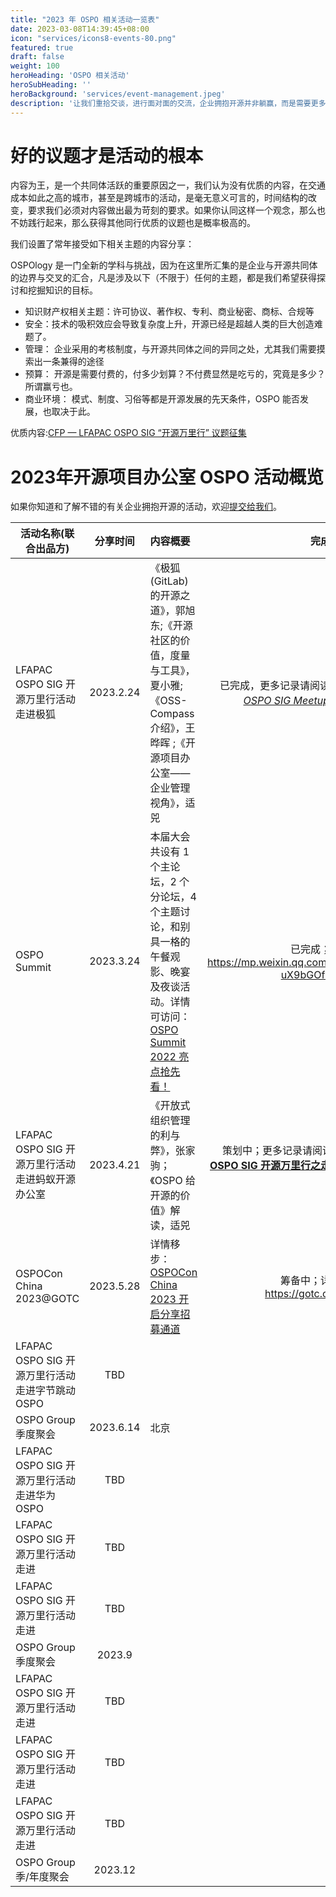 ```yaml
---
title: "2023 年 OSPO 相关活动一览表"
date: 2023-03-08T14:39:45+08:00
icon: "services/icons8-events-80.png"
featured: true
draft: false
weight: 100
heroHeading: 'OSPO 相关活动'
heroSubHeading: ''
heroBackground: 'services/event-management.jpeg'
description: '让我们重拾交谈，进行面对面的交流，企业拥抱开源并非躺赢，而是需要更多的知识、沟通和决策、行动方才有可能以极微小的概率成功。'
---
```


# 好的议题才是活动的根本

内容为王，是一个共同体活跃的重要原因之一，我们认为没有优质的内容，在交通成本如此之高的城市，甚至是跨城市的活动，是毫无意义可言的，时间结构的改变，要求我们必须对内容做出最为苛刻的要求。如果你认同这样一个观念，那么也不妨践行起来，那么获得其他同行优质的议题也是概率极高的。

我们设置了常年接受如下相关主题的内容分享：

OSPOlogy 是一门全新的学科与挑战，因为在这里所汇集的是企业与开源共同体的边界与交叉的汇合，凡是涉及以下（不限于）任何的主题，都是我们希望获得探讨和挖掘知识的目标。
* 知识财产权相关主题：许可协议、著作权、专利、商业秘密、商标、合规等
* 安全：技术的吸积效应会导致复杂度上升，开源已经是超越人类的巨大创造难题了。
* 管理： 企业采用的考核制度，与开源共同体之间的异同之处，尤其我们需要摸索出一条兼得的途径
* 预算： 开源是需要付费的，付多少划算？不付费显然是吃亏的，究竟是多少？所谓赢亏也。
* 商业环境： 模式、制度、习俗等都是开源发展的先天条件，OSPO 能否发展，也取决于此。

优质内容:[CFP — LFAPAC OSPO SIG  “开源万里行” 议题征集](https://docs.qq.com/form/page/DUEdqYllSa0VaV1dj)

# 2023年开源项目办公室 OSPO 活动概览

如果你知道和了解不错的有关企业拥抱开源的活动，欢迎[提交给我们](https://github.com/ospocommunity/website/issues/new/choose)。

|活动名称(联合出品方)	|分享时间	|内容概要|完成状态及回顾
|--------------|:-------------:|:------------|------------:|
|LFAPAC OSPO SIG 开源万里行活动走进极狐|2023.2.24 |《极狐(GitLab)的开源之道》，郭旭东;《开源社区的价值，度量与工具》，夏小雅;《OSS-Compass 介绍》，王晔晖 ;《开源项目办公室——企业管理视角》，适兕 |已完成，更多记录请阅读：*[LF APAC OSPO SIG Meetup 2-24 上海](https://docs.qq.com/doc/DUGZmblpDa3RQQnVK)*
|OSPO Summit  | 2023.3.24|本届大会共设有 1 个主论坛，2 个分论坛，4 个主题讨论，和别具一格的午餐观影、晚宴及夜谈活动。详情可访问：[OSPO Summit 2022 亮点抢先看！](https://mp.weixin.qq.com/s?__biz=MzA4MDcyOTc2Nw==&mid=2247486489&idx=1&sn=73ed36505e71c4cff7dd59a9b7a9b61f&chksm=9f9e8fd1a8e906c7898bd548eccc23ecb98f461e589cff029c370228061df00d50141626f46e&scene=132#wechat_redirect) | 已完成；完整回顾：https://mp.weixin.qq.com/s/P1MZ5-uX9bGOf1CFv3CiKw
|LFAPAC OSPO SIG 开源万里行活动走进蚂蚁开源办公室 |2023.4.21 |《开放式组织管理的利与弊》，张家驹；《OSPO 给开源的价值》解读，适兕 | 策划中；更多记录请阅读：**[LFAPAC OSPO SIG 开源万里行之走进蚂蚁开源办公室](https://docs.qq.com/doc/DUHhhc3N6VVJEdEJp)**
|OSPOCon China 2023@GOTC | 2023.5.28| 详情移步： [OSPOCon China 2023 开启分享招募通道](https://opensourceway.community/posts/open-source-program-office/ospocon-china-2023-cfp/)| 筹备中；详情可访问：https://gotc.oschina.net/
|LFAPAC OSPO SIG 开源万里行活动走进字节跳动 OSPO | TBD| | 规划中；
|OSPO Group 季度聚会|2023.6.14|北京|规划中；
|LFAPAC OSPO SIG 开源万里行活动走进华为 OSPO |TBD | | 规划中；
|LFAPAC OSPO SIG 开源万里行活动走进|TBD||规划中；
|LFAPAC OSPO SIG 开源万里行活动走进|TBD||规划中；
|OSPO Group 季度聚会|2023.9||规划中；
|LFAPAC OSPO SIG 开源万里行活动走进 |TBD | | 规划中；
|LFAPAC OSPO SIG 开源万里行活动走进|TBD||规划中；
|LFAPAC OSPO SIG 开源万里行活动走进|TBD||规划中；
|OSPO Group 季/年度聚会|2023.12||规划中；